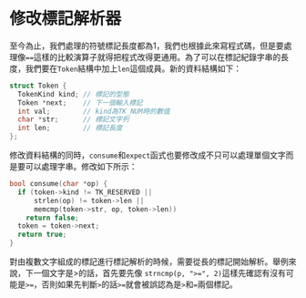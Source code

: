 # 修改標記解析器

至今為止，我們處理的符號標記長度都為1，我們也根據此來寫程式碼，但是要處理像`==`這樣的比較演算子就得把程式改得更通用。為了可以在標記紀錄字串的長度，我們要在`Token`結構中加上`len`這個成員。新的資料結構如下：

```c
struct Token {
  TokenKind kind; // 標記的型態
  Token *next;    // 下一個輸入標記
  int val;        // kind為TK_NUM時的數值
  char *str;      // 標記文字列
  int len;        // 標記長度
};
```

修改資料結構的同時，`consume`和`expect`函式也要修改成不只可以處理單個文字而是要可以處理字串。修改如下所示：

```c
bool consume(char *op) {
  if (token->kind != TK_RESERVED ||
      strlen(op) != token->len ||
      memcmp(token->str, op, token->len))
    return false;
  token = token->next;
  return true;
}
```

對由複數文字組成的標記進行標記解析的時候，需要從長的標記開始解析。舉例來說，下一個文字是&gt;的話，首先要先像 `strncmp(p, ">=", 2)`這樣先確認有沒有可能是`>=`，否則如果先判斷`>`的話`>=`就會被誤認為是`>`和`=`兩個標記。

